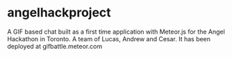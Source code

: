 # angelhackproject
A GIF based chat built as a first time application with Meteor.js for the Angel Hackathon in Toronto. A team of Lucas, Andrew and Cesar. It has been deployed at gifbattle.meteor.com
